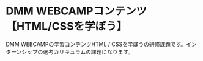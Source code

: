 # DMM WEBCAMPコンテンツ【HTML/CSSを学ぼう】
DMM WEBCAMPの学習コンテンツHTML / CSSを学ぼうの研修課題です。インターンシップの選考カリキュラムの課題になります。
